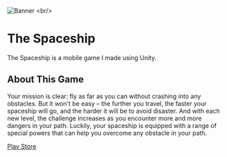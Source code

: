 ![Banner]([https://github.com/emirhantuygun/The-Spaceship/assets/114773586/9c1fbd80-13db-49f0-9f77-9a509ce59859](https://github.com/emirhantuygun/The-Spaceship/blob/main/The%20Spaceship/Assets/Images%20For%20Github/%C3%B6zellik%20grafi%C4%9Fi.png)) <br/>
# The Spaceship
The Spaceship is a mobile game I made using Unity.


## About This Game
Your mission is clear: fly as far as you can without crashing into any obstacles. But it won't be easy – the further you travel, the faster your spaceship will go, and the harder it will be to avoid disaster. And with each new level, the challenge increases as you encounter more and more dangers in your path. Luckily, your spaceship is equipped with a range of special powers that can help you overcome any obstacle in your path.

[Play Store](https://play.google.com/store/apps/details?id=com.SchismStudios.TheSpaceship)
